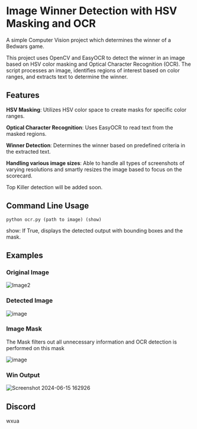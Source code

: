 # Image Winner Detection with HSV Masking and OCR

A simple Computer Vision project which determines the winner of a Bedwars game.

This project uses OpenCV and EasyOCR to detect the winner in an image based on HSV color masking and Optical Character Recognition (OCR). The script processes an image, identifies regions of interest based on color ranges, and extracts text to determine the winner.

## Features
**HSV Masking**: Utilizes HSV color space to create masks for specific color ranges.

**Optical Character Recognition**: Uses EasyOCR to read text from the masked regions.

**Winner Detection**: Determines the winner based on predefined criteria in the extracted text.

**Handling various image sizes**: Able to handle all types of screenshots of varying resolutions and smartly resizes the image based to focus on the scorecard.

Top Killer detection will be added soon.

## Command Line Usage
```
python ocr.py (path to image) (show)
```
show: If True, displays the detected output with bounding boxes and the mask.

## Examples

### Original Image

![Image2](https://github.com/Wxua2005/Bedwars-Win-Detector/assets/137981148/6f5de116-9dc8-482b-ac5c-7250c76dc006)

### Detected Image 

 ![image](https://github.com/Wxua2005/Bedwars-Win-Detector/assets/137981148/73760ca2-3e04-46f1-b0cc-ce831c9f368d)

### Image Mask

The Mask filters out all unnecessary information and OCR detection is performed on this mask

![image](https://github.com/Wxua2005/Bedwars-Win-Detector/assets/137981148/026708d8-f3d9-4d97-a1f1-4b751bbf204a)

### Win Output

![Screenshot 2024-06-15 162926](https://github.com/Wxua2005/Bedwars-Win-Detector/assets/137981148/e7554685-0189-4ca5-93bb-612bf8129ae9)

## Discord
wxua
